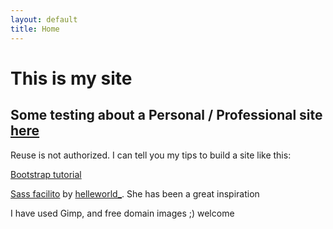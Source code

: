 ```yaml
---
layout: default
title: Home
---
```

# This is my site


## Some testing about a Personal / Professional site [here](https://ruthc-w.github.io/site/index.html)
Reuse is not authorized.
I can tell you my tips to build a site like this:

[Bootstrap tutorial](https://websitesetup.org/bootstrap-tutorial-for-beginners/)

[Sass facilito](https://galuxui.com.es/#/sass-facilito-parte-1) by [helleworld_](https://twitter.com/helleworld_). She has been a great inspiration

I have used Gimp, and free domain images ;) welcome

